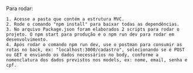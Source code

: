 Para rodar:

    1. Acesse a pasta que contém a estrutura MVC.
    2. Rode o comando "npm install" para baixar todas as dependências.
    3. No arquivo Package.json foram elaborados 2 scripts para rodar o projeto. O npm start para produção e o npm run dev para rodar em desenvolvimento.
    4. Após rodar o comando npm run dev, use o postman para consumir as rotas no back, ex: "localhost:3000/cadastro", selecionando se é POST ou GET e enviando os dados necessários no body, conforme a nomenclatura dos dados previstos nos models, ex: nome, email, senha e cpf.